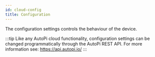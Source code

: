 ```yaml
---
id: cloud-config
title: Configuration
---
```


The configuration settings controls the behaviour of the device.

:::tip
Like any AutoPi cloud functionality, configuration settings can be changed programmatically through the AutoPi REST API. For more information see: https://api.autopi.io/
:::